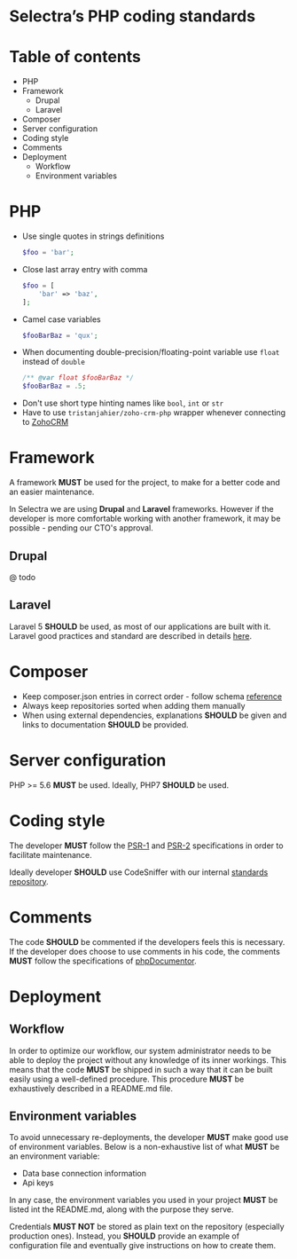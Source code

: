 Selectra’s PHP coding standards
=

# Table of contents

* PHP
* Framework
    * Drupal
    * Laravel
* Composer
* Server configuration
* Coding style
* Comments
* Deployment
    * Workflow
    * Environment variables

# PHP

- Use single quotes in strings definitions
    ```php
    $foo = 'bar';
    ```
- Close last array entry with comma
    ```php
    $foo = [
        'bar' => 'baz',
    ];
    ```
- Camel case variables
    ```php
    $fooBarBaz = 'qux';
    ```
- When documenting double-precision/floating-point variable use `float` instead of `double`
    ```php
    /** @var float $fooBarBaz */
    $fooBarBaz = .5;
    ```
- Don't use short type hinting names like `bool`, `int` or `str`
- Have to use `tristanjahier/zoho-crm-php` wrapper whenever connecting to [ZohoCRM](https://crm.zoho.com/) 

# Framework

A framework **MUST** be used for the project, to make for a better code and an easier maintenance. 

In Selectra we are using **Drupal** and **Laravel** frameworks. However if the developer is more comfortable working with another framework, it may be possible - pending our CTO's approval. 

## Drupal

@ todo

## Laravel

Laravel 5 **SHOULD** be used, as most of our applications are built with it.
Laravel good practices and standard are described in details [here](php/LARAVEL.md).

# Composer

- Keep composer.json entries in correct order - follow schema [reference](https://getcomposer.org/doc/04-schema.md)
- Always keep repositories sorted when adding them manually
- When using external dependencies, explanations **SHOULD** be given and links to documentation **SHOULD** be provided.

# Server configuration

PHP >= 5.6 **MUST** be used. Ideally, PHP7 **SHOULD** be used.

# Coding style

The developer **MUST** follow the [PSR-1](http://www.php-fig.org/psr/psr-1/) and [PSR-2](http://www.php-fig.org/psr/psr-2/) specifications in order to facilitate maintenance.

Ideally developer **SHOULD** use CodeSniffer with our internal [standards repository](https://github.com/Selectra-Dev/code-sniffer).

# Comments

The code **SHOULD** be commented if the developers feels this is necessary. If the developer does choose to use comments in his code, the comments **MUST** follow the specifications of [phpDocumentor](https://www.phpdoc.org/docs/latest/index.html).

# Deployment

## Workflow

In order to optimize our workflow, our system administrator needs to be able to deploy the project without any knowledge of its inner workings. This means that the code **MUST** be shipped in such a way that it can be built easily using a well-defined procedure. This procedure **MUST** be exhaustively described in a README.md file.

## Environment variables

To avoid unnecessary re-deployments, the developer **MUST** make good use of environment variables. Below is a non-exhaustive list of what **MUST** be an environment variable:
* Data base connection information
* Api keys

In any case, the environment variables you used in your project **MUST** be listed int the README.md, along with the purpose they serve.

Credentials **MUST NOT** be stored as plain text on the repository (especially production ones). Instead, you **SHOULD** provide an example of configuration file and eventually give instructions on how to create them.
